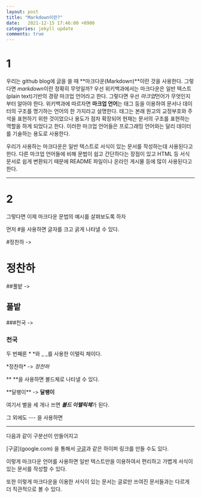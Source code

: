 ```yaml
---
layout: post
title: "Markdown이란?"
date: 	2021-12-15 17:46:00 +0900
categories: jekyll update
comments: true
---
```


# 1

우리는 github blog에 글을 쓸 때 **마크다운(Markdown)**이란 것을 사용한다. 그렇다면 *markdown*이란 정확히 무엇일까?
우선 위키백과에서는 마크다운은 일반 텍스트(plain text)기반의 경량 마크업 언어라고 한다.
그렇다면 우선 *마크업*언어가 무엇인지부터 알아야 한다. 위키백과에 따르자면
**마크업 언어**는 태그 등을 이용하여 문서나 데이터의 구조를 명기하는 언어의 한 가지라고 설명한다.
태그는 본래 원고의 교정부호와 주석을 표현하기 위한 것이었으나 용도가 점차 확장되어
현재는 문서의 구조를 표현하는 역할을 하게 되었다고 한다. 이러한 마크업 언어들은
프로그래밍 언어와는 달리 데이터를 기술하는 용도로 사용한다.

우리가 사용하는 마크다운은 일반 텍스트로 서식이 있는 문서를 작성하는데 사용된다고 한다.
다른 마크업 언어들에 비해 문법이 쉽고 간단하다는 장점이 있고 HTML 등 서식 문서로 쉽게 변환되기 때문에
README 파일이나 온라인 게시물 등에 많이 사용된다고 한다.

---

# 2

그렇다면 이제 마크다운 문법의 예시를 살펴보도록 하자

먼저 #을 사용하면 글자를 크고 굵게 나타낼 수 있다.


\#정찬하 -> 


# 정찬하


\#\#풀밭 ->


## 풀밭


\#\#\#천국 ->


### 천국


두 번째론 * *와 _  _를 사용한 이텔릭 체이다.


\*정찬하\* -> *정찬하*


\*\* \*\*을 사용하면 볼드체로 나타낼 수 있다.


\*\*달팽이\*\* -> **달팽이**


여기서 별을 세 개나 쓰면 ***볼드 이텔릭체***가 된다.


그 외에도 \-\-\- 을 사용하면


---


다음과 같이 구분선이 만들어지고


\[구글](google.com) 을 통해서 [구글](https://google.com)과 같은 하이퍼 링크를 만들 수도 있다.


이렇게 마크다운 언어를 사용하면 일반 텍스트만을 이용하여서 편리하고 가볍게
서식이 있는 문서를 작성할 수 있다.


또한 이렇게 마크다운을 이용한 서식이 있는 문서는 글로만 쓰여진 문서들과는 다르게 더 직관적으로 볼 수 있다.
